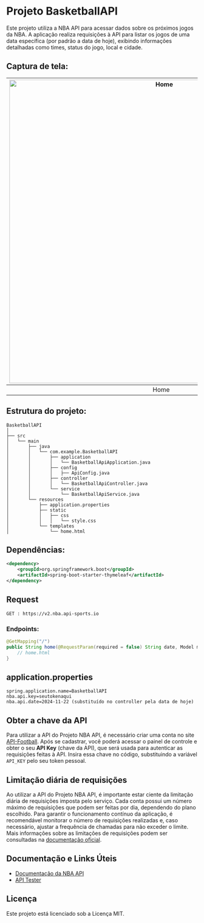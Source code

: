 # Projeto BasketballAPI

Este projeto utiliza a NBA API para acessar dados sobre os próximos jogos da NBA. A aplicação realiza requisições à API para listar os jogos de uma data específica (por padrão a data de hoje), exibindo informações detalhadas como times, status do jogo, local e cidade.

## Captura de tela:

| <img src="https://joaopauloaramuni.github.io/java-imgs/BasketballAPI/imgs/Home.png" alt="Home" width="800"/> |
|:------------------------:|
|         Home            |

## Estrutura do projeto:

```
BasketballAPI
│
├── src
│   └── main
│       ├── java
│       │   └── com.example.BasketballAPI
│       │       ├── application
│       │       │   └── BasketballApiApplication.java
│       │       ├── config
│       │       │   ├── ApiConfig.java
│       │       ├── controller
│       │       │   └── BasketballApiController.java
│       │       └── service
│       │           └── BasketballApiService.java
│       └── resources
│           ├── application.properties
│           ├── static
│           │   ├── css
│           │   │   └── style.css
│           └── templates
│               └── home.html
```

## Dependências:

```xml
<dependency>
    <groupId>org.springframework.boot</groupId>
    <artifactId>spring-boot-starter-thymeleaf</artifactId>
</dependency>
```

## Request

`GET : https://v2.nba.api-sports.io`

### Endpoints:

```java
@GetMapping("/")
public String home(@RequestParam(required = false) String date, Model model) {
    // home.html
}
```

## application.properties

```properties
spring.application.name=BasketballAPI
nba.api.key=seutokenaqui
nba.api.date=2024-11-22 (substituído no controller pela data de hoje)
```

## Obter a chave da API

Para utilizar a API do Projeto NBA API, é necessário criar uma conta no site [API-Football](https://www.api-football.com/). Após se cadastrar, você poderá acessar o painel de controle e obter o seu **API Key** (chave da API), que será usada para autenticar as requisições feitas à API. Insira essa chave no código, substituindo a variável `API_KEY` pelo seu token pessoal.

## Limitação diária de requisições

Ao utilizar a API do Projeto NBA API, é importante estar ciente da limitação diária de requisições imposta pelo serviço. Cada conta possui um número máximo de requisições que podem ser feitas por dia, dependendo do plano escolhido. Para garantir o funcionamento contínuo da aplicação, é recomendável monitorar o número de requisições realizadas e, caso necessário, ajustar a frequência de chamadas para não exceder o limite. Mais informações sobre as limitações de requisições podem ser consultadas na [documentação oficial](https://api-sports.io/documentation/nba/v2#section/Introduction).

## Documentação e Links Úteis

- [Documentação da NBA API](https://api-sports.io/documentation/nba/v2#section/Introduction)
- [API Tester](https://dashboard.api-football.com/nba/tester)

## Licença

Este projeto está licenciado sob a Licença MIT.
